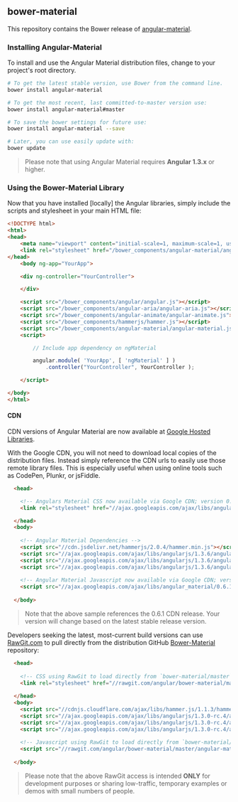 ## bower-material

This repository contains the Bower release of [angular-material](https://github.com/angular/material).

### Installing Angular-Material

To install and use the Angular Material distribution files, change to your project's root directory.

```bash
# To get the latest stable version, use Bower from the command line.
bower install angular-material

# To get the most recent, last committed-to-master version use:
bower install angular-material#master 

# To save the bower settings for future use:
bower install angular-material --save

# Later, you can use easily update with:
bower update
```

> Please note that using Angular Material requires **Angular 1.3.x** or higher.


### Using the Bower-Material Library

Now that you have installed [locally] the Angular libraries, simply include the scripts and stylesheet in your main HTML file:

```html
<!DOCTYPE html>
<html>
<head>
    <meta name="viewport" content="initial-scale=1, maximum-scale=1, user-scalable=no" />
    <link rel="stylesheet" href="/bower_components/angular-material/angular-material.css">
</head>
	<body ng-app="YourApp">

	<div ng-controller="YourController">

	</div>

	<script src="/bower_components/angular/angular.js"></script>
	<script src="/bower_components/angular-aria/angular-aria.js"></script>
	<script src="/bower_components/angular-animate/angular-animate.js"></script>
	<script src="/bower_components/hammerjs/hammer.js"></script>
	<script src="/bower_components/angular-material/angular-material.js"></script>
	<script>

		// Include app dependency on ngMaterial

		angular.module( 'YourApp', [ 'ngMaterial' ] )
			.controller("YourController", YourController );

	</script>

</body>
</html>
```

#### CDN

CDN versions of Angular Material are now available at [Google Hosted Libraries](https://developers.google.com/speed/libraries/devguide#angularmaterial). 

With the Google CDN, you will not need to download local copies of the distribution files. Instead simply reference the CDN urls to easily use those remote library files. This is especially useful when using online tools such as CodePen, Plunkr, or jsFiddle.

```html
  <head>

    <!-- Angulars Material CSS now available via Google CDN; version 0.6 used here -->
    <link rel="stylesheet" href="//ajax.googleapis.com/ajax/libs/angular_material/0.6.1/angular-material.min.css">

  </head>
  <body>
  
    <!-- Angular Material Dependencies -->
    <script src="//cdn.jsdelivr.net/hammerjs/2.0.4/hammer.min.js"></script>
    <script src="//ajax.googleapis.com/ajax/libs/angularjs/1.3.6/angular.min.js"></script>
    <script src="//ajax.googleapis.com/ajax/libs/angularjs/1.3.6/angular-animate.min.js"></script>
    <script src="//ajax.googleapis.com/ajax/libs/angularjs/1.3.6/angular-aria.min.js"></script>
    
    <!-- Angular Material Javascript now available via Google CDN; version 0.6 used here -->
    <script src="//ajax.googleapis.com/ajax/libs/angular_material/0.6.1/angular-material.min.js"></script>
    
  </body>
```

> Note that the above sample references the 0.6.1 CDN release. Your version will change based on the latest stable release version.

Developers seeking the latest, most-current build versions can use [RawGit.com](rawgit.com) to pull directly from the distribution GitHub [Bower-Material](https://github.com/angular/bower-material) repository:

```html
  <head>
  
    <!-- CSS using RawGit to load directly from `bower-material/master`  -->
    <link rel="stylesheet" href="//rawgit.com/angular/bower-material/master/angular-material.css">
    
  </head>
  <body>
    <script src="//cdnjs.cloudflare.com/ajax/libs/hammer.js/1.1.3/hammer.min.js"></script>
    <script src="//ajax.googleapis.com/ajax/libs/angularjs/1.3.0-rc.4/angular.js"></script>
    <script src="//ajax.googleapis.com/ajax/libs/angularjs/1.3.0-rc.4/angular-animate.js"></script>
    <script src="//ajax.googleapis.com/ajax/libs/angularjs/1.3.0-rc.4/angular-aria.js"></script>
    
    <!-- Javascript using RawGit to load directly from `bower-material/master`  -->
    <script src="//rawgit.com/angular/bower-material/master/angular-material.min.js"></script>
    
  </body>
```

> Please note that the above RawGit access is intended **ONLY**  for development purposes or sharing low-traffic, temporary examples or demos with small numbers of people.
